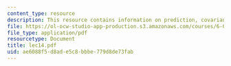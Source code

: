 ```yaml
---
content_type: resource
description: This resource contains information on prediction, covariance and correlation.
file: https://ol-ocw-studio-app-production.s3.amazonaws.com/courses/6-041-probabilistic-systems-analysis-and-applied-probability-spring-2006/ae6088f5d8ade5c8bbbe779d8de73fab_lec14.pdf
file_type: application/pdf
resourcetype: Document
title: lec14.pdf
uid: ae6088f5-d8ad-e5c8-bbbe-779d8de73fab
---
```

